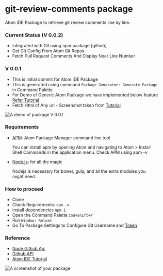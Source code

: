 # git-review-comments package

Atom IDE Package to retrieve git review comments line by line.

### Current Status (V 0.0.2)
*   Integrated with Git using npm package [github]
*   Get Git Config From Atom Git Repos
*   Fetch Pull Request Comments And Display Near Line Number

### V 0.0.1
*   This is initial commit for Atom IDE Package
*   This is generated using command ```Package Generator:
Generate Package``` in Command Palette
*   For Demo of Generic Atom Package we have implemented
below feature [Refer Tutorial](https://github.com/blog/2231-building-your-first-atom-plugin)
*   Fetch Html of Any url - Screenshot taken from [Tutorial](https://github.com/blog/2231-building-your-first-atom-plugin)

 ![A demo of  package V 0.0.1](https://cloud.githubusercontent.com/assets/6755555/17759384/836ea91c-64ab-11e6-8fbe-7d15fb482c6d.gif)


### Requirements
*   [APM](https://atom.io/): Atom Package Manager command  line tool

    You can install apm by opening Atom and navigating to Atom > Install Shell Commands in the application menu.
    Check APM using apm -v

*   [Node.js](http://nodejs.org): for all the magic

    Nodejs is necessary for bower, gulp, and all the extra modules you might need.

### How to proceed
*   Clone
*   Check Requirements: ```apm -v```
*   Install dependencies ```npm i```
*   Open the Command Palette ```Cmd+Shift+P```
*   Run ```Window: Reload```
*   Go To Package Settings to Configure Git Username and [Token](https://github.com/settings/tokens/new)

### Reference
* [Node Github Api](https://mikedeboer.github.io/node-github/#api-pullRequests-getReviewComments)
* [Github API](https://developer.github.com/v3/pulls/)
* [Atom IDE Tutorial](https://github.com/blog/2231-building-your-first-atom-plugin)

![A screenshot of your package](https://f.cloud.github.com/assets/69169/2290250/c35d867a-a017-11e3-86be-cd7c5bf3ff9b.gif)
